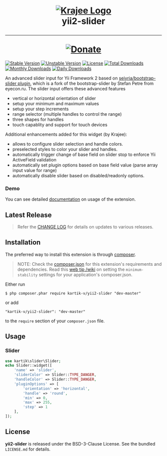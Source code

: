 <h1 align="center">
    <a href="http://demos.krajee.com" title="Krajee Demos" target="_blank">
        <img src="http://kartik-v.github.io/bootstrap-fileinput-samples/samples/krajee-logo-b.png" alt="Krajee Logo"/>
    </a>
    <br>
    yii2-slider
    <hr>
    <a href="https://www.paypal.com/cgi-bin/webscr?cmd=_s-xclick&hosted_button_id=DTP3NZQ6G2AYU"
       title="Donate via Paypal" target="_blank">
        <img src="http://kartik-v.github.io/bootstrap-fileinput-samples/samples/donate.png" alt="Donate"/>
    </a>
</h1>

[![Stable Version](https://poser.pugx.org/kartik-v/yii2-slider/v/stable)](https://packagist.org/packages/kartik-v/yii2-slider)
[![Unstable Version](https://poser.pugx.org/kartik-v/yii2-slider/v/unstable)](https://packagist.org/packages/kartik-v/yii2-slider)
[![License](https://poser.pugx.org/kartik-v/yii2-slider/license)](https://packagist.org/packages/kartik-v/yii2-slider)
[![Total Downloads](https://poser.pugx.org/kartik-v/yii2-slider/downloads)](https://packagist.org/packages/kartik-v/yii2-slider)
[![Monthly Downloads](https://poser.pugx.org/kartik-v/yii2-slider/d/monthly)](https://packagist.org/packages/kartik-v/yii2-slider)
[![Daily Downloads](https://poser.pugx.org/kartik-v/yii2-slider/d/daily)](https://packagist.org/packages/kartik-v/yii2-slider)

An advanced slider input for Yii Framework 2 based on [seiyria/bootstrap-slider plugin](https://github.com/seiyria/bootstrap-slider), which is a fork
of the bootstrap-slider by Stefan Petre from eyecon.ru. The slider input offers these advanced features

- vertical or horizontal orientation of slider
- setup your minimum and maximum values
- setup your step increments
- range selector (multiple handles to control the range)
- three shapes for handles
- touch capablity and support for touch devices

Additional enhancements added for this widget (by Krajee):

- allows to configure slider selection and handle colors.
- preselected styles to color your slider and handles.
- automatically trigger change of base field on slider stop to enforce Yii ActiveField validation
- automatically set plugin options based on base field value (parse array input value for range)
- automatically disable slider based on disabled/readonly options.

### Demo
You can see detailed [documentation](http://demos.krajee.com/slider) on usage of the extension.

## Latest Release
> Refer the [CHANGE LOG](https://github.com/kartik-v/yii2-slider/blob/master/CHANGE.md) for details on updates to various releases.

## Installation

The preferred way to install this extension is through [composer](http://getcomposer.org/download/).

> NOTE: Check the [composer.json](https://github.com/kartik-v/yii2-slider/blob/master/composer.json) for this extension's requirements and dependencies. Read this [web tip /wiki](http://webtips.krajee.com/setting-composer-minimum-stability-application/) on setting the `minimum-stability` settings for your application's composer.json.

Either run

```
$ php composer.phar require kartik-v/yii2-slider "dev-master"
```

or add

```
"kartik-v/yii2-slider": "dev-master"
```

to the ```require``` section of your `composer.json` file.

## Usage

### Slider

```php
use kartik\slider\Slider;
echo Slider::widget([
    'name' => 'slider',
    'sliderColor' => Slider::TYPE_DANGER,
    'handleColor' => Slider::TYPE_DANGER,
    'pluginOptions' => [
        'orientation' => 'horizontal',
        'handle' => 'round',
        'min' => 0,
        'max' => 255,
        'step' => 1
    ],
]); 
```

## License

**yii2-slider** is released under the BSD-3-Clause License. See the bundled `LICENSE.md` for details.
